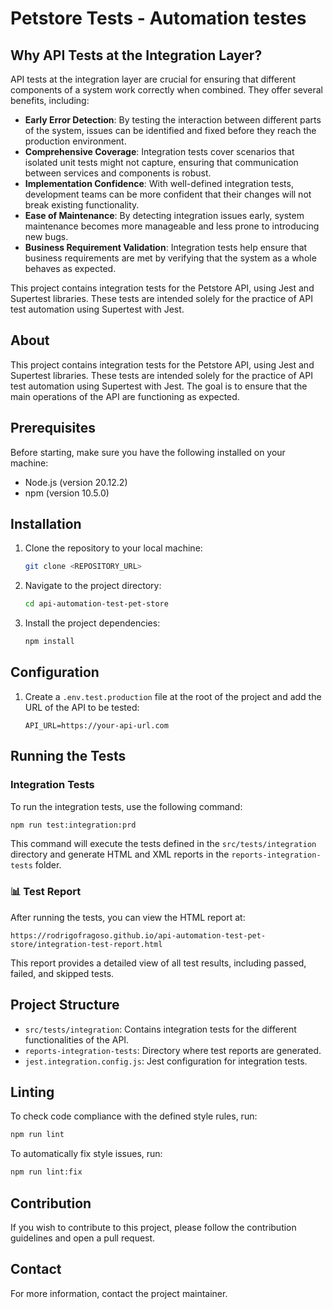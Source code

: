 # Petstore Tests - Automation testes

## Why API Tests at the Integration Layer?

API tests at the integration layer are crucial for ensuring that different components of a system work correctly when combined. They offer several benefits, including:

- **Early Error Detection**: By testing the interaction between different parts of the system, issues can be identified and fixed before they reach the production environment.
- **Comprehensive Coverage**: Integration tests cover scenarios that isolated unit tests might not capture, ensuring that communication between services and components is robust.
- **Implementation Confidence**: With well-defined integration tests, development teams can be more confident that their changes will not break existing functionality.
- **Ease of Maintenance**: By detecting integration issues early, system maintenance becomes more manageable and less prone to introducing new bugs.
- **Business Requirement Validation**: Integration tests help ensure that business requirements are met by verifying that the system as a whole behaves as expected.

This project contains integration tests for the Petstore API, using Jest and Supertest libraries. These tests are intended solely for the practice of API test automation using Supertest with Jest.

## About
This project contains integration tests for the Petstore API, using Jest and Supertest libraries. These tests are intended solely for the practice of API test automation using Supertest with Jest. The goal is to ensure that the main operations of the API are functioning as expected.

## Prerequisites

Before starting, make sure you have the following installed on your machine:

- Node.js (version 20.12.2)
- npm (version 10.5.0)

## Installation

1. Clone the repository to your local machine:

   ```bash
   git clone <REPOSITORY_URL>
   ```

2. Navigate to the project directory:

   ```bash
   cd api-automation-test-pet-store
   ```

3. Install the project dependencies:

   ```bash
   npm install
   ```

## Configuration

1. Create a `.env.test.production` file at the root of the project and add the URL of the API to be tested:

   ```
   API_URL=https://your-api-url.com
   ```

## Running the Tests

### Integration Tests

To run the integration tests, use the following command:

```bash
npm run test:integration:prd
```

This command will execute the tests defined in the `src/tests/integration` directory and generate HTML and XML reports in the `reports-integration-tests` folder.

### 📊  Test Report

After running the tests, you can view the HTML report at:

```
https://rodrigofragoso.github.io/api-automation-test-pet-store/integration-test-report.html
```

This report provides a detailed view of all test results, including passed, failed, and skipped tests.

## Project Structure

- `src/tests/integration`: Contains integration tests for the different functionalities of the API.
- `reports-integration-tests`: Directory where test reports are generated.
- `jest.integration.config.js`: Jest configuration for integration tests.

## Linting

To check code compliance with the defined style rules, run:

```bash
npm run lint
```

To automatically fix style issues, run:

```bash
npm run lint:fix
```

## Contribution

If you wish to contribute to this project, please follow the contribution guidelines and open a pull request.

## Contact

For more information, contact the project maintainer.

